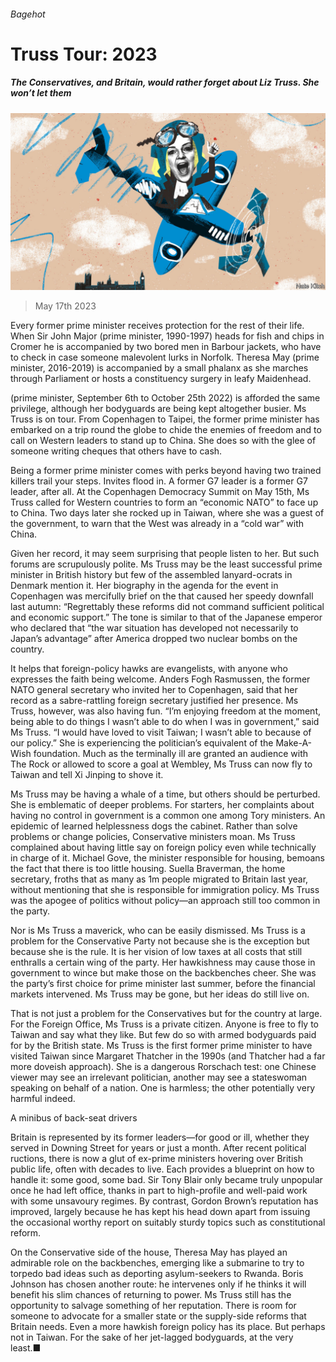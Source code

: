 ###### Bagehot

# Truss Tour: 2023 

##### The Conservatives, and Britain, would rather forget about Liz Truss. She won’t let them 

![image](images/20230520_BRD000.jpg) 

> May 17th 2023 

Every former prime minister receives protection for the rest of their life. When Sir John Major (prime minister, 1990-1997) heads for fish and chips in Cromer he is accompanied by two bored men in Barbour jackets, who have to check in case someone malevolent lurks in Norfolk. Theresa May (prime minister, 2016-2019) is accompanied by a small phalanx as she marches through Parliament or hosts a constituency surgery in leafy Maidenhead. 

 (prime minister, September 6th to October 25th 2022) is afforded the same privilege, although her bodyguards are being kept altogether busier. Ms Truss is on tour. From Copenhagen to Taipei, the former prime minister has embarked on a trip round the globe to chide the enemies of freedom and to call on Western leaders to stand up to China. She does so with the glee of someone writing cheques that others have to cash. 

Being a former prime minister comes with perks beyond having two trained killers trail your steps. Invites flood in. A former G7 leader is a former G7 leader, after all. At the Copenhagen Democracy Summit on May 15th, Ms Truss called for Western countries to form an “economic NATO” to face up to China. Two days later she rocked up in Taiwan, where she was a guest of the government, to warn that the West was already in a “cold war” with China.

Given her record, it may seem surprising that people listen to her. But such forums are scrupulously polite. Ms Truss may be the least successful prime minister in British history but few of the assembled lanyard-ocrats in Denmark mention it. Her biography in the agenda for the event in Copenhagen was mercifully brief on the  that caused her speedy downfall last autumn: “Regrettably these reforms did not command sufficient political and economic support.” The tone is similar to that of the Japanese emperor who declared that “the war situation has developed not necessarily to Japan’s advantage” after America dropped two nuclear bombs on the country. 

It helps that foreign-policy hawks are evangelists, with anyone who expresses the faith being welcome. Anders Fogh Rasmussen, the former NATO general secretary who invited her to Copenhagen, said that her record as a sabre-rattling foreign secretary justified her presence. Ms Truss, however, was also having fun. “I’m enjoying freedom at the moment, being able to do things I wasn’t able to do when I was in government,” said Ms Truss. “I would have loved to visit Taiwan; I wasn’t able to because of our policy.” She is experiencing the politician’s equivalent of the Make-A-Wish foundation. Much as the terminally ill are granted an audience with The Rock or allowed to score a goal at Wembley, Ms Truss can now fly to Taiwan and tell Xi Jinping to shove it. 

Ms Truss may be having a whale of a time, but others should be perturbed. She is emblematic of deeper problems. For starters, her complaints about having no control in government is a common one among Tory ministers. An epidemic of learned helplessness dogs the cabinet. Rather than solve problems or change policies, Conservative ministers moan. Ms Truss complained about having little say on foreign policy even while technically in charge of it. Michael Gove, the minister responsible for housing, bemoans the fact that there is too little housing. Suella Braverman, the home secretary, froths that as many as 1m people migrated to Britain last year, without mentioning that she is responsible for immigration policy. Ms Truss was the apogee of politics without policy—an approach still too common in the party. 

Nor is Ms Truss a maverick, who can be easily dismissed. Ms Truss is a problem for the Conservative Party not because she is the exception but because she is the rule. It is her vision of low taxes at all costs that still enthralls a certain wing of the party. Her hawkishness may cause those in government to wince but make those on the backbenches cheer. She was the party’s first choice for prime minister last summer, before the financial markets intervened. Ms Truss may be gone, but her ideas do still live on. 

That is not just a problem for the Conservatives but for the country at large. For the Foreign Office, Ms Truss is a private citizen. Anyone is free to fly to Taiwan and say what they like. But few do so with armed bodyguards paid for by the British state. Ms Truss is the first former prime minister to have visited Taiwan since Margaret Thatcher in the 1990s (and Thatcher had a far more doveish approach). She is a dangerous Rorschach test: one Chinese viewer may see an irrelevant politician, another may see a stateswoman speaking on behalf of a nation. One is harmless; the other potentially very harmful indeed. 

A minibus of back-seat drivers

Britain is represented by its former leaders—for good or ill, whether they served in Downing Street for years or just a month. After recent political ructions, there is now a glut of ex-prime ministers hovering over British public life, often with decades to live. Each provides a blueprint on how to handle it: some good, some bad. Sir Tony Blair only became truly unpopular once he had left office, thanks in part to high-profile and well-paid work with some unsavoury regimes. By contrast, Gordon Brown’s reputation has improved, largely because he has kept his head down apart from issuing the occasional worthy report on suitably sturdy topics such as constitutional reform. 

On the Conservative side of the house, Theresa May has played an admirable role on the backbenches, emerging like a submarine to try to torpedo bad ideas such as deporting asylum-seekers to Rwanda. Boris Johnson has chosen another route: he intervenes only if he thinks it will benefit his slim chances of returning to power. Ms Truss still has the opportunity to salvage something of her reputation. There is room for someone to advocate for a smaller state or the supply-side reforms that Britain needs. Even a more hawkish foreign policy has its place. But perhaps not in Taiwan. For the sake of her jet-lagged bodyguards, at the very least.■






